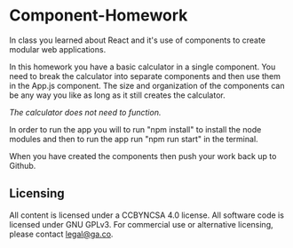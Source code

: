 # Component-Homework
In class you learned about React and it's use of components to create modular web applications.

In this homework you have a basic calculator in a single component. You need to break the calculator into separate components and then use them in the App.js component. The size and organization of the components can be any way you like as long as it still creates the calculator.

*The calculator does not need to function.*

In order to run the app you will to run "npm install" to install the node modules and then to run the app run "npm run start" in the terminal.

When you have created the components then push your work back up to Github.

## Licensing
All content is licensed under a CC­BY­NC­SA 4.0 license.
All software code is licensed under GNU GPLv3. For commercial use or alternative licensing, please contact legal@ga.co.
